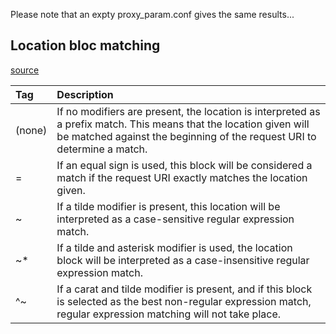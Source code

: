
Please note that an expty proxy_param.conf gives the same results...

## Location bloc matching
[source](https://www.digitalocean.com/community/tutorials/understanding-nginx-server-and-location-block-selection-algorithms)

| Tag    | Description |
| :----- | :---------- |
| (none) | If no modifiers are present, the location is interpreted as a prefix match. This means that the location given will be matched against the beginning of the request URI to determine a match. |
| = | If an equal sign is used, this block will be considered a match if the request URI exactly matches the location given. |
| ~ | If a tilde modifier is present, this location will be interpreted as a case-sensitive regular expression match. |
| ~* | If a tilde and asterisk modifier is used, the location block will be interpreted as a case-insensitive regular expression match.
| ^~ | If a carat and tilde modifier is present, and if this block is selected as the best non-regular expression match, regular expression matching will not take place. |

